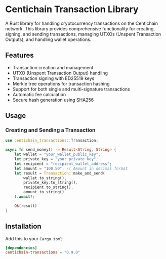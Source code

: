 # Centichain Transaction Library

A Rust library for handling cryptocurrency transactions on the Centichain network. This library provides comprehensive functionality for creating, signing, and sending transactions, managing UTXOs (Unspent Transaction Outputs), and handling wallet operations.

## Features

- Transaction creation and management
- UTXO (Unspent Transaction Output) handling
- Transaction signing with ED25519 keys
- Merkle tree operations for transaction hashing
- Support for both single and multi-signature transactions
- Automatic fee calculation
- Secure hash generation using SHA256

## Usage

### Creating and Sending a Transaction

```rust
use centichain_transactions::Transaction;

async fn send_money() -> Result<String, String> {
    let wallet = "your_wallet_public_key";
    let private_key = "your_private_key";
    let recipient = "recipient_wallet_address";
    let amount = "100.50"; // Amount in decimal format
    let result = Transaction::make_and_send(
        wallet.to_string(),
        private_key.to_string(),
        recipient.to_string(),
        amount.to_string()
    ).await?;

    Ok(result)
}
```

## Installation

Add this to your `Cargo.toml`:

```toml
[dependencies]
centichain-transactions = "0.9.0"
